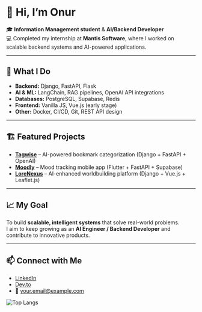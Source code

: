 # 👋 Hi, I’m Onur  

🎓 **Information Management student** & **AI/Backend Developer**  
💻 Completed my internship at **Mantis Software**, where I worked on scalable backend systems and AI-powered applications.  

---

## 🚀 What I Do  
- **Backend:** Django, FastAPI, Flask  
- **AI & ML:** LangChain, RAG pipelines, OpenAI API integrations  
- **Databases:** PostgreSQL, Supabase, Redis  
- **Frontend:** Vanilla JS, Vue.js (early stage)  
- **Other:** Docker, CI/CD, Git, REST API design  

---

## 🏗️ Featured Projects  
- [**Tagwise**](https://github.com/YOUR-USERNAME/tagwise) – AI-powered bookmark categorization (Django + FastAPI + OpenAI)  
- [**Moodly**](https://github.com/YOUR-USERNAME/moodly) – Mood tracking mobile app (Flutter + FastAPI + Supabase)  
- [**LoreNexus**](https://github.com/YOUR-USERNAME/lorenexus) – AI-enhanced worldbuilding platform (Django + Vue.js + Leaflet.js)  

---

## 📈 My Goal  
To build **scalable, intelligent systems** that solve real-world problems.  
I aim to keep growing as an **AI Engineer / Backend Developer** and contribute to innovative products.  

---

## 📫 Connect with Me  
- [LinkedIn](https://www.linkedin.com/in/YOUR-LINK)  
- [Dev.to](https://dev.to/YOUR-LINK)  
- 📧 your.email@example.com  

![Top Langs](https://github-readme-stats.vercel.app/api/top-langs/?username=onurceyhan&layout=compact&show_icons=true&locale=en&theme=tokyonight)
